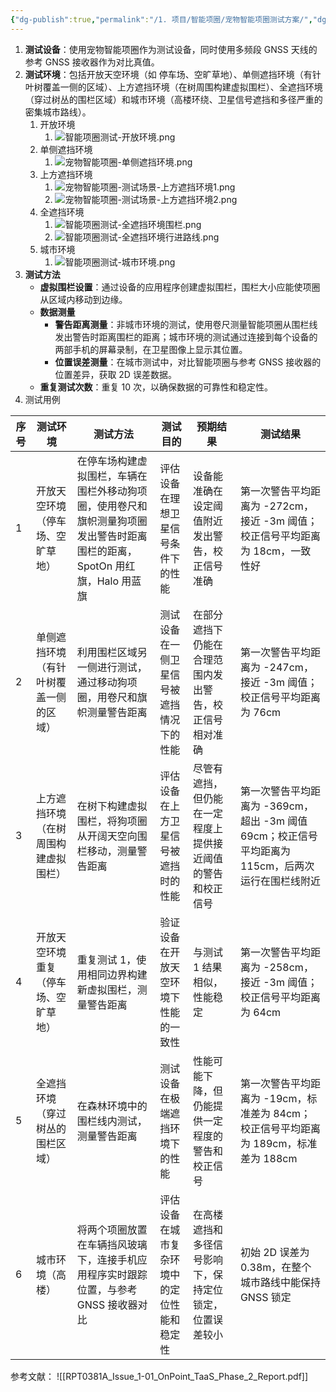 ```yaml
---
{"dg-publish":true,"permalink":"/1. 项目/智能项圈/宠物智能项圈测试方案/","dgPassFrontmatter":true,"created":"2024-11-24T23:22:13.000+08:00","updated":"2024-12-20T10:51:46.881+08:00"}
---
```


1. **测试设备**：使用宠物智能项圈作为测试设备，同时使用多频段 GNSS 天线的参考 GNSS 接收器作为对比真值。
2. **测试环境**：包括开放天空环境（如 停车场、空旷草地）、单侧遮挡环境（有针叶树覆盖一侧的区域）、上方遮挡环境（在树周围构建虚拟围栏）、全遮挡环境（穿过树丛的围栏区域）和城市环境（高楼环绕、卫星信号遮挡和多径严重的密集城市路线）。
	1. 开放环境
		1. ![智能项圈测试-开放环境.png](/img/user/1.%20%E9%A1%B9%E7%9B%AE/%E6%99%BA%E8%83%BD%E9%A1%B9%E5%9C%88/%E9%99%84%E4%BB%B6/%E6%99%BA%E8%83%BD%E9%A1%B9%E5%9C%88%E6%B5%8B%E8%AF%95-%E5%BC%80%E6%94%BE%E7%8E%AF%E5%A2%83.png)
	2. 单侧遮挡环境
		1. ![宠物智能项圈-单侧遮挡环境.png](/img/user/1.%20%E9%A1%B9%E7%9B%AE/%E6%99%BA%E8%83%BD%E9%A1%B9%E5%9C%88/%E9%99%84%E4%BB%B6/%E5%AE%A0%E7%89%A9%E6%99%BA%E8%83%BD%E9%A1%B9%E5%9C%88-%E5%8D%95%E4%BE%A7%E9%81%AE%E6%8C%A1%E7%8E%AF%E5%A2%83.png)
	3. 上方遮挡环境
		1. ![宠物智能项圈-测试场景-上方遮挡环境1.png](/img/user/1.%20%E9%A1%B9%E7%9B%AE/%E6%99%BA%E8%83%BD%E9%A1%B9%E5%9C%88/%E9%99%84%E4%BB%B6/%E5%AE%A0%E7%89%A9%E6%99%BA%E8%83%BD%E9%A1%B9%E5%9C%88-%E6%B5%8B%E8%AF%95%E5%9C%BA%E6%99%AF-%E4%B8%8A%E6%96%B9%E9%81%AE%E6%8C%A1%E7%8E%AF%E5%A2%831.png)
		2. ![宠物智能项圈-测试场景-上方遮挡环境2.png](/img/user/1.%20%E9%A1%B9%E7%9B%AE/%E6%99%BA%E8%83%BD%E9%A1%B9%E5%9C%88/%E9%99%84%E4%BB%B6/%E5%AE%A0%E7%89%A9%E6%99%BA%E8%83%BD%E9%A1%B9%E5%9C%88-%E6%B5%8B%E8%AF%95%E5%9C%BA%E6%99%AF-%E4%B8%8A%E6%96%B9%E9%81%AE%E6%8C%A1%E7%8E%AF%E5%A2%832.png)
	4. 全遮挡环境
		1. ![智能项圈测试-全遮挡环境围栏.png](/img/user/1.%20%E9%A1%B9%E7%9B%AE/%E6%99%BA%E8%83%BD%E9%A1%B9%E5%9C%88/%E9%99%84%E4%BB%B6/%E6%99%BA%E8%83%BD%E9%A1%B9%E5%9C%88%E6%B5%8B%E8%AF%95-%E5%85%A8%E9%81%AE%E6%8C%A1%E7%8E%AF%E5%A2%83%E5%9B%B4%E6%A0%8F.png)
		2. ![智能项圈测试-全遮挡环境行进路线.png](/img/user/1.%20%E9%A1%B9%E7%9B%AE/%E6%99%BA%E8%83%BD%E9%A1%B9%E5%9C%88/%E9%99%84%E4%BB%B6/%E6%99%BA%E8%83%BD%E9%A1%B9%E5%9C%88%E6%B5%8B%E8%AF%95-%E5%85%A8%E9%81%AE%E6%8C%A1%E7%8E%AF%E5%A2%83%E8%A1%8C%E8%BF%9B%E8%B7%AF%E7%BA%BF.png)
	5. 城市环境
		1. ![智能项圈测试-城市环境.png](/img/user/1.%20%E9%A1%B9%E7%9B%AE/%E6%99%BA%E8%83%BD%E9%A1%B9%E5%9C%88/%E9%99%84%E4%BB%B6/%E6%99%BA%E8%83%BD%E9%A1%B9%E5%9C%88%E6%B5%8B%E8%AF%95-%E5%9F%8E%E5%B8%82%E7%8E%AF%E5%A2%83.png)
3. **测试方法**
    - **虚拟围栏设置**：通过设备的应用程序创建虚拟围栏，围栏大小应能使项圈从区域内移动到边缘。
    - **数据测量**
        - **警告距离测量**：非城市环境的测试，使用卷尺测量智能项圈从围栏线发出警告时距离围栏的距离；城市环境的测试通过连接到每个设备的两部手机的屏幕录制，在卫星图像上显示其位置。
        - **位置误差测量**：在城市测试中，对比智能项圈与参考 GNSS 接收器的位置差异，获取 2D 误差数据。
    - **重复测试次数**：重复 10 次，以确保数据的可靠性和稳定性。
4. 测试用例

| 序号  | 测试环境                | 测试方法                                                                | 测试目的                  | 预期结果                          | 测试结果                                                         |
| --- | ------------------- | ------------------------------------------------------------------- | --------------------- | ----------------------------- | ------------------------------------------------------------ |
| 1   | 开放天空环境（停车场、空旷草地）    | 在停车场构建虚拟围栏，车辆在围栏外移动狗项圈，使用卷尺和旗帜测量狗项圈发出警告时距离围栏的距离，SpotOn 用红旗，Halo 用蓝旗 | 评估设备在理想卫星信号条件下的性能     | 设备能准确在设定阈值附近发出警告，校正信号准确       | 第一次警告平均距离为 -272cm，接近 -3m 阈值；校正信号平均距离为 18cm，一致性好              |
| 2   | 单侧遮挡环境（有针叶树覆盖一侧的区域） | 利用围栏区域另一侧进行测试，通过移动狗项圈，用卷尺和旗帜测量警告距离                                  | 测试设备在一侧卫星信号被遮挡情况下的性能  | 在部分遮挡下仍能在合理范围内发出警告，校正信号相对准确   | 第一次警告平均距离为 -247cm，接近 -3m 阈值；校正信号平均距离为 76cm                   |
| 3   | 上方遮挡环境（在树周围构建虚拟围栏）  | 在树下构建虚拟围栏，将狗项圈从开阔天空向围栏移动，测量警告距离                                     | 评估设备在上方卫星信号被遮挡时的性能    | 尽管有遮挡，但仍能在一定程度上提供接近阈值的警告和校正信号 | 第一次警告平均距离为 -369cm，超出 -3m 阈值 69cm；校正信号平均距离为 115cm，后两次运行在围栏线附近 |
| 4   | 开放天空环境重复（停车场、空旷草地）  | 重复测试 1，使用相同边界构建新虚拟围栏，测量警告距离                                         | 验证设备在开放天空环境下性能的一致性    | 与测试 1 结果相似，性能稳定               | 第一次警告平均距离为 -258cm，接近 -3m 阈值；校正信号平均距离为 64cm                   |
| 5   | 全遮挡环境（穿过树丛的围栏区域）    | 在森林环境中的围栏线内测试，测量警告距离                                                | 测试设备在极端遮挡环境下的性能       | 性能可能下降，但仍能提供一定程度的警告和校正信号      | 第一次警告平均距离为 -19cm，标准差为 84cm；校正信号平均距离为 189cm，标准差为 188cm        |
| 6   | 城市环境（高楼）            | 将两个项圈放置在车辆挡风玻璃下，连接手机应用程序实时跟踪位置，与参考 GNSS 接收器对比                       | 评估设备在城市复杂环境中的定位性能和稳定性 | 在高楼遮挡和多径信号影响下，保持定位锁定，位置误差较小   | 初始 2D 误差为 0.38m，在整个城市路线中能保持 GNSS 锁定                          |

参考文献：
![[RPT0381A_Issue_1-01_OnPoint_TaaS_Phase_2_Report.pdf]]